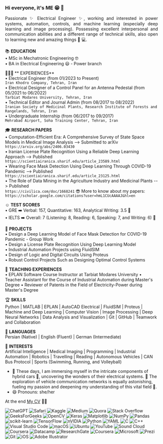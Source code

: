 ### Hi everyone, it's ME 😁 👋

<p align="justify">
Passionate ✨ Electrical Engineer ✨, working and interested in power systems, automation, controls, and machine learning (especially deep learning and image processing). Possessing excellent interpersonal and communication abilities and a different range of technical skills, also open to learning new and amazing things 👀 💻.

📚 **EDUCATION** </br>
 • MSc in Mechatronic Engineering 🤓 </br>
 • BA in Electrical Engineering 😃 - Power branch </br>

👩🏻‍💻 ** EXPERIENCES** </br>
 • Electrical Engineer (from 01/2023 to Present) </br>
  `Iran Khodro Company, Tehran, Iran` </br>
 • Electrical Designer of a Control Panel for an Antenna Pedestal (from 05/2021 to 06/2022) </br>
  `Tarbiat Modares University, Tehran, Iran` </br>
 • Technical Editor and Journal Admin (from 08/2017 to 08/2022) </br>
  `Iranian Society of Medicinal Plants, Research Institute of Forests and Rangelands, Tehran, Iran` </br> 
 • Undergraduate Internship (from 06/2017 to 09/2017) </br>
  `Mehrabad Airport, Soha Training Center, Tehran, Iran` </br>

🎓 **RESEARCH PAPERS** </br>
 • Computation-Efficient Era: A Comprehensive Survey of State Space Models in Medical Image Analysis --> Submitted to arXiv </br>
  `https://arxiv.org/abs/2406.03430` </br>
 • Iranian License Plate Recognition Using a Reliable Deep Learning Approach --> Published </br>
  `https://scientiairanica.sharif.edu/article_23589.html` </br>
 • Wearing Face Mask Detection Using Deep Learning Through COVID-19 Pandemic --> Published </br>
  `https://scientiairanica.sharif.edu/article_23125.html` </br>
 • The Role of Data Mining in the Agriculture Industry and Medicinal Plants --> Published </br>
  `https://civilica.com/doc/1668241`
😎 More to know about my papers:
  `https://scholar.google.com/citations?user=hmL1CUcAAAAJ&hl=en`

☺️ **TEST SCORES** </br>
 • GRE ➡️ Verbal: 157, Quantitative: 163, Analytical Writing: 3.5 🎉 </br>
 • IELTS ➡️ Overall: 7 (Listening: 8, Reading: 6, Speaking: 7, and Writing: 6) 🎉 </br>

🤔 **PROJECTS** </br>
 • Design a Deep Learning Model of Face Mask Detection for COVID-19 Pandemic - Group Work </br>
 • Design a License Plate Recognition Using Deep Learning Model </br>
 • Industrial Automation Projects using FluidSIM </br>
 • Design of Logic and Digital Circuits Using Proteus </br>
 • Robust Control Projects Such as Designing Optimal Control Systems </br>

📝 **TEACHING EXPERIENCES** </br>
 •	EPLAN Software Course Instructor at Tarbiat Modares University
 •	Teacher Assistant for the Course of Industrial Automation during Master's Degree
 •	Reviewer of Patents in the Field of Electricity-Power during Master's Degree

🏆 **SKILLS** </br>
 Python | MATLAB | EPLAN | AutoCAD Electrical | FluidSIM | Proteus | Machine and Deep Learning | Computer Vision | Image Processing | Deep Neural Networks | Data Analysis and Visualization | Git | GitHub | Teamwork and Collaboration 

🤯 **LANGUAGES** </br>
 Persian (Native) | English (Fluent) | German (Intermediate)

🥹 **INTERESTS** </br>
 Artificial Intelligence | Medical Imaging | Programming | Industrial Automation | Robotics | Travelling | Reading | Autonomous Vehicles | CAN Bus Protocol | Sports (Swimming, Running, and Volleyball)

- 🔭 These days, I am immersing myself in the intricate components of hybrid cars 🔋, uncovering the wonders of their electrical systems. 🌱 The exploration of vehicle communication networks is equally astonishing, fueling my passion and deepening my understanding of this vital field 🔦.
- 😄 Pronouns: she/her </br>

At the end [My CV](https://github.com/user-attachments/files/18445075/Soheila.Hatami.s.Curriculum.Vitae.pdf) 💪🏻

</p> 
  
![ChatGPT](https://img.shields.io/badge/chatGPT-74aa9c?style=for-the-badge&logo=openai&logoColor=white)
![Safari](https://img.shields.io/badge/Safari-000000?style=for-the-badge&logo=Safari&logoColor=white)
![Kaggle](https://img.shields.io/badge/Kaggle-035a7d?style=for-the-badge&logo=kaggle&logoColor=white)
![Medium](https://img.shields.io/badge/Medium-12100E?style=for-the-badge&logo=medium&logoColor=white)
![Quora](https://img.shields.io/badge/Quora-%23B92B27.svg?style=for-the-badge&logo=Quora&logoColor=white)
![Stack Overflow](https://img.shields.io/badge/-Stackoverflow-FE7A16?style=for-the-badge&logo=stack-overflow&logoColor=white)
![GeeksForGeeks](https://img.shields.io/badge/GeeksforGeeks-gray?style=for-the-badge&logo=geeksforgeeks&logoColor=35914c)
![OpenCV](https://img.shields.io/badge/opencv-%23white.svg?style=for-the-badge&logo=opencv&logoColor=white)
![Keras](https://img.shields.io/badge/Keras-%23D00000.svg?style=for-the-badge&logo=Keras&logoColor=white)
![Matplotlib](https://img.shields.io/badge/Matplotlib-%23ffffff.svg?style=for-the-badge&logo=Matplotlib&logoColor=black)
![NumPy](https://img.shields.io/badge/numpy-%23013243.svg?style=for-the-badge&logo=numpy&logoColor=white)
![Pandas](https://img.shields.io/badge/pandas-%23150458.svg?style=for-the-badge&logo=pandas&logoColor=white)
![scikit-learn](https://img.shields.io/badge/scikit--learn-%23F7931E.svg?style=for-the-badge&logo=scikit-learn&logoColor=white)
![TensorFlow](https://img.shields.io/badge/TensorFlow-%23FF6F00.svg?style=for-the-badge&logo=TensorFlow&logoColor=white)
![nVIDIA](https://img.shields.io/badge/nVIDIA-%2376B900.svg?style=for-the-badge&logo=nVIDIA&logoColor=white)
![Python](https://img.shields.io/badge/python-3670A0?style=for-the-badge&logo=python&logoColor=ffdd54)
![YAML](https://img.shields.io/badge/yaml-%23ffffff.svg?style=for-the-badge&logo=yaml&logoColor=151515)
![C](https://img.shields.io/badge/c-%2300599C.svg?style=for-the-badge&logo=c&logoColor=white)
![C++](https://img.shields.io/badge/c++-%2300599C.svg?style=for-the-badge&logo=c%2B%2B&logoColor=white)
![Visual Studio Code](https://img.shields.io/badge/Visual%20Studio%20Code-0078d7.svg?style=for-the-badge&logo=visual-studio-code&logoColor=white)
![macOS](https://img.shields.io/badge/mac%20os-000000?style=for-the-badge&logo=macos&logoColor=F0F0F0)
![Ubuntu](https://img.shields.io/badge/Ubuntu-E95420?style=for-the-badge&logo=ubuntu&logoColor=white)
![YouTube](https://img.shields.io/badge/YouTube-%23FF0000.svg?style=for-the-badge&logo=YouTube&logoColor=white)
![Sound Cloud](https://img.shields.io/badge/sound%20cloud-FF5500?style=for-the-badge&logo=soundcloud&logoColor=white)
![Coursera](https://img.shields.io/badge/Coursera-%230056D2.svg?style=for-the-badge&logo=Coursera&logoColor=white)
![Datacamp](https://img.shields.io/badge/Datacamp-05192D?style=for-the-badge&logo=datacamp&logoColor=03E860)
![ResearchGate](https://img.shields.io/badge/ResearchGate-00CCBB?style=for-the-badge&logo=ResearchGate&logoColor=white)
![Coursera](https://img.shields.io/badge/Coursera-%230056D2.svg?style=for-the-badge&logo=Coursera&logoColor=white)
![Microsoft](https://img.shields.io/badge/Microsoft-0078D4?style=for-the-badge&logo=microsoft&logoColor=white)
![Prezi](https://img.shields.io/badge/Prezi-%23000000.svg?style=for-the-badge&logo=Prezi&logoColor=white)
![Git](https://img.shields.io/badge/git-%23F05033.svg?style=for-the-badge&logo=git&logoColor=white)
![iOS](https://img.shields.io/badge/iOS-000000?style=for-the-badge&logo=ios&logoColor=white)
![Adobe Illustrator](https://img.shields.io/badge/adobe%20illustrator-%23FF9A00.svg?style=for-the-badge&logo=adobe%20illustrator&logoColor=white)

